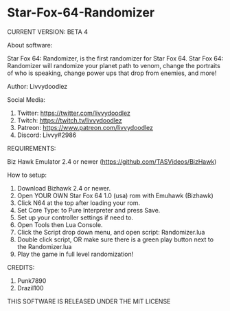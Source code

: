 # Star-Fox-64-Randomizer

CURRENT VERSION: BETA 4


About software:

Star Fox 64: Randomizer, is the first randomizer for Star Fox 64. Star Fox 64: Randomizer will randomize your planet path to venom, change the portraits of who is speaking, change power ups that drop from enemies, and more!

Author: Livvydoodlez

Social Media:

  1. Twitter:  https://twitter.com/livvydoodlez
  2. Twitch:   https://twitch.tv/livvydoodlez
  4. Patreon:  https://www.patreon.com/livvydoodlez
  5. Discord:  Livvy#2986
  
 REQUIREMENTS:
 
 Biz Hawk Emulator 2.4 or newer (https://github.com/TASVideos/BizHawk)
 
 
 How to setup:
 
  1. Download Bizhawk 2.4 or newer.
  2. Open YOUR OWN Star Fox 64 1.0 (usa) rom with Emuhawk (Bizhawk)
  3. Click N64 at the top after loading your rom.
  4. Set Core Type: to Pure Interpreter and press Save.
  5. Set up your controller settings if need to.
  6. Open Tools then Lua Console.
  7. Click the Script drop down menu, and open script: Randomizer.lua
  8. Double click script, OR make sure there is a green play button next to the Randomizer.lua
  9. Play the game in full level randomization!


CREDITS:

1. Punk7890
2. Drazil100


THIS SOFTWARE IS RELEASED UNDER THE MIT LICENSE
